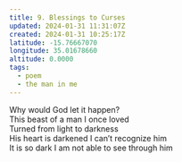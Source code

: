 ```yaml
---
title: 9. Blessings to Curses
updated: 2024-01-31 11:31:07Z
created: 2024-01-31 10:25:17Z
latitude: -15.76667070
longitude: 35.01678660
altitude: 0.0000
tags:
  - poem
  - the man in me
---
```


Why would God let it happen?  
This beast of a man I once loved  
Turned from light to darkness  
His heart is darkened I can’t recognize him  
It is so dark I am not able to see through him

